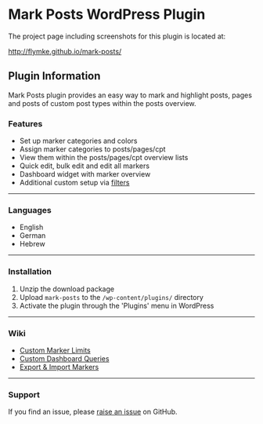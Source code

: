 # Mark Posts WordPress Plugin

The project page including screenshots for this plugin is located at:

http://flymke.github.io/mark-posts/

## Plugin Information

Mark Posts plugin provides an easy way to mark and highlight posts, pages and posts of custom post types within the posts overview.

### Features

* Set up marker categories and colors
* Assign marker categories to posts/pages/cpt
* View them within the posts/pages/cpt overview lists
* Quick edit, bulk edit and edit all markers
* Dashboard widget with marker overview
* Additional custom setup via [filters](https://github.com/flymke/mark-posts/wiki)

***

### Languages

* English
* German
* Hebrew

***

### Installation

1. Unzip the download package
2. Upload `mark-posts` to the `/wp-content/plugins/` directory
3. Activate the plugin through the 'Plugins' menu in WordPress

***

### Wiki

* [Custom Marker Limits](https://github.com/flymke/mark-posts/wiki/Custom-Marker-Limits)
* [Custom Dashboard Queries](https://github.com/flymke/mark-posts/wiki/Custom-Dashboard-Queries)
* [Export & Import Markers](https://github.com/flymke/mark-posts/wiki/Export-&-Import)

***

### Support

If you find an issue, please [raise an issue](https://github.com/flymke/mark-posts/issues/new) on GitHub.
